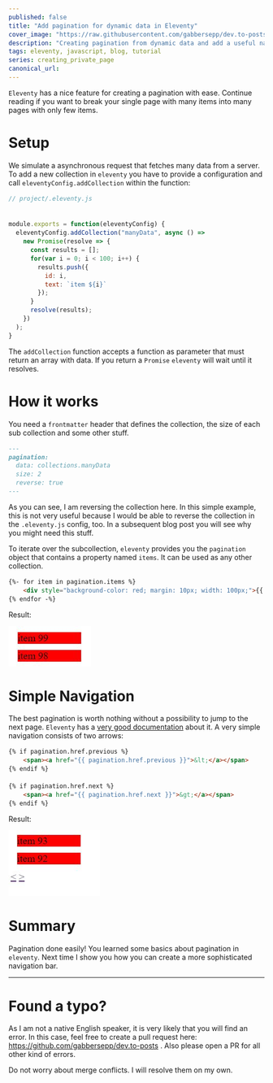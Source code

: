 ```yaml
---
published: false
title: "Add pagination for dynamic data in Eleventy"
cover_image: "https://raw.githubusercontent.com/gabbersepp/dev.to-posts/master/blog-posts/private-page/eleventy-create-pagination/assets/header.png"
description: "Creating pagination from dynamic data and add a useful navigation bar"
tags: eleventy, javascript, blog, tutorial
series: creating_private_page
canonical_url:
---
```


`Eleventy` has a nice feature for creating a pagination with ease. Continue reading if you want to break your single page with many items into many pages with only few items.

# Setup

We simulate a asynchronous request that fetches many data from a server. To add a new collection in `eleventy` you have to provide a configuration and call `eleventyConfig.addCollection` within the function:

```js
// project/.eleventy.js


module.exports = function(eleventyConfig) {
  eleventyConfig.addCollection("manyData", async () =>
    new Promise(resolve => {
      const results = [];
      for(var i = 0; i < 100; i++) {
        results.push({
          id: i,
          text: `item ${i}`
        });
      }
      resolve(results);
    })
  );
}

```

The `addCollection` function accepts a function as parameter that must return an array with data. If you return a `Promise` `eleventy` will wait until it resolves.

# How it works

You need a `frontmatter` header that defines the collection, the size of each sub collection and some other stuff. 

<!-- embedme project/index.njk#L1-L6 -->
```md
---
pagination:
  data: collections.manyData
  size: 2
  reverse: true
---
```

As you can see, I am reversing the collection here. In this simple example, this is not very useful because I would be able to reverse the collection in the `.eleventy.js` config, too. In a subsequent blog post you will see why you might need this stuff.

To iterate over the subcollection, `eleventy` provides you the `pagination` object that contains a property named `items`. It can be used as any other collection.

<!-- embedme project/index.njk#L8-L10 -->
```html
{%- for item in pagination.items %}
    <div style="background-color: red; margin: 10px; width: 100px;">{{ item.text }}</div>
{% endfor -%}
```

Result:

![result](./assets/first-result.jpg)

# Simple Navigation

The best pagination is worth nothing without a possibility to jump to the next page. `Eleventy` has a [very good documentation](https://www.11ty.dev/docs/pagination/nav/) about it. A very simple navigation consists of two arrows:

<!-- embedme project/index.njk#L12-L18 -->
```html
{% if pagination.href.previous %}
    <span><a href="{{ pagination.href.previous }}">&lt;</a></span>
{% endif %}

{% if pagination.href.next %}
    <span><a href="{{ pagination.href.next }}">&gt;</a></span>
{% endif %}
```

Result:

![Result](./assets/second-result.jpg)

# Summary 

Pagination done easily! You learned some basics about pagination in `eleventy`. Next time I show you how you can create a more sophisticated navigation bar.

----

# Found a typo?
As I am not a native English speaker, it is very likely that you will find an error. In this case, feel free to create a pull request here: https://github.com/gabbersepp/dev.to-posts . Also please open a PR for all other kind of errors.

Do not worry about merge conflicts. I will resolve them on my own. 
